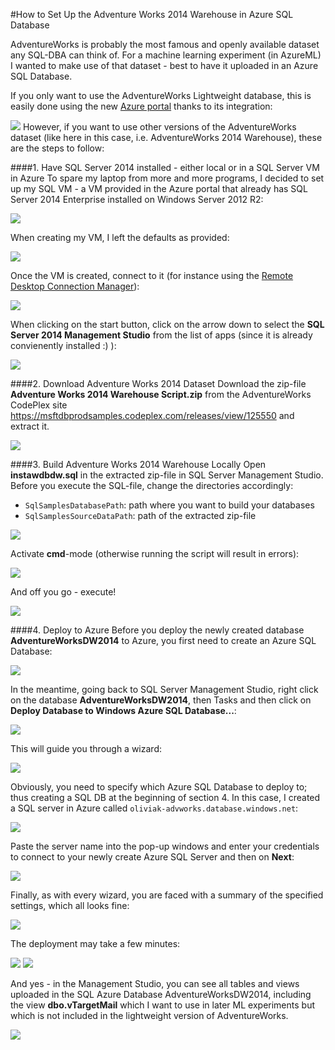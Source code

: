 #How to Set Up the Adventure Works 2014 Warehouse in Azure SQL Database

AdventureWorks is probably the most famous and openly available dataset any SQL-DBA can think of. For a machine learning experiment (in AzureML) I wanted to make use of that dataset - best to have it uploaded in an Azure SQL Database.

If you only want to use the AdventureWorks Lightweight database, this is easily done using the new [Azure portal](http://portal.azure.com) thanks to its integration:

![](https://oliviak.blob.core.windows.net/blog/data/01%2000%20adventureworks.png)
However, if you want to use other versions of the AdventureWorks dataset (like here in this case, i.e. AdventureWorks 2014 Warehouse), these are the steps to follow:

####1. Have SQL Server 2014 installed - either local or in a SQL Server VM in Azure
To spare my laptop from more and more programs, I decided to set up my SQL VM - a VM provided in the Azure portal that already has SQL Server 2014 Enterprise installed on Windows Server 2012 R2:

![](https://oliviak.blob.core.windows.net/blog/data/01%2001%20sql%20vm.png)

When creating my VM, I left the defaults as provided:

![](https://oliviak.blob.core.windows.net/blog/data/01%2002%20sql%20vm.png)

Once the VM is created, connect to it (for instance using the [Remote Desktop Connection Manager](http://www.microsoft.com/en-us/download/details.aspx?id=44989)):

![](https://oliviak.blob.core.windows.net/blog/data/01%2003%20sql%20vm.png)

When clicking on the start button, click on the arrow down to select the **SQL Server 2014 Management Studio** from the list of apps (since it is already convienently installed :) ): 

![](https://oliviak.blob.core.windows.net/blog/data/01%2004%20sql%20vm.png)


####2. Download Adventure Works 2014 Dataset
Download the zip-file **Adventure Works 2014 Warehouse Script.zip** from the AdventureWorks CodePlex site https://msftdbprodsamples.codeplex.com/releases/view/125550 and extract it.

![](https://oliviak.blob.core.windows.net/blog/data/01%2002%20adventureworks.png)

####3. Build Adventure Works 2014 Warehouse Locally
Open **instawdbdw.sql** in the extracted zip-file in SQL Server Management Studio.
Before you execute the SQL-file, change the directories accordingly:

- `SqlSamplesDatabasePath`: path where you want to build your databases
- `SqlSamplesSourceDataPath`: path of the extracted zip-file

![](https://oliviak.blob.core.windows.net/blog/data/01%2003%20local%201.png)

Activate **cmd**-mode (otherwise running the script will result in errors):

![](https://oliviak.blob.core.windows.net/blog/data/01%2003%20local%202.png)

And off you go - execute!

![](https://oliviak.blob.core.windows.net/blog/data/01%2003%20local%203.png)


####4. Deploy to Azure
Before you deploy the newly created database **AdventureWorksDW2014** to Azure, you first need to create an Azure SQL Database:

![](https://oliviak.blob.core.windows.net/blog/data/01%2004%20azure%203.png)

In the meantime, going back to SQL Server Management Studio, right click on the database **AdventureWorksDW2014**, then Tasks and then click on **Deploy Database to Windows Azure SQL Database...**:

![](https://oliviak.blob.core.windows.net/blog/data/01%2004%20azure%201.png)

This will guide you through a wizard:

![](https://oliviak.blob.core.windows.net/blog/data/01%2004%20azure%204.png)

Obviously, you need to specify which Azure SQL Database to deploy to; thus creating a SQL DB at the beginning of section 4. In this case, I created a SQL server in Azure called `oliviak-advworks.database.windows.net`:

![](https://oliviak.blob.core.windows.net/blog/data/01%2004%20azure%202.png)

Paste the server name into the pop-up windows and enter your credentials to connect to your newly create Azure SQL Server and then on **Next**:

![](https://oliviak.blob.core.windows.net/blog/data/01%2004%20azure%205.png)

Finally, as with every wizard, you are faced with a summary of the specified settings, which all looks fine:

![](https://oliviak.blob.core.windows.net/blog/data/01%2004%20azure%206.png)

The deployment may take a few minutes:

![](https://oliviak.blob.core.windows.net/blog/data/01%2004%20azure%207.png)
![](https://oliviak.blob.core.windows.net/blog/data/01%2004%20azure%208.png)

And yes - in the Management Studio, you can see all tables and views uploaded in the SQL Azure Database AdventureWorksDW2014, including the view **dbo.vTargetMail** which I want to use in later ML experiments but which is not included in the lightweight version of AdventureWorks.

![](https://oliviak.blob.core.windows.net/blog/data/01%2004%20azure%209.png)